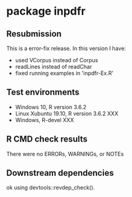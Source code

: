 # package inpdfr

## Resubmission
This is a error-fix release. In this version I have:
* used VCorpus instead of Corpus
* readLines instead of readChar
* fixed running examples in 'inpdfr-Ex.R'

## Test environments
* Windows 10, R version 3.6.2
* Linux Xubuntu 19.10, R version 3.6.2 XXX
* Windows, R-devel XXX

## R CMD check results
There were no ERRORs, WARNINGs, or NOTEs

## Downstream dependencies
ok using devtools::revdep_check().
